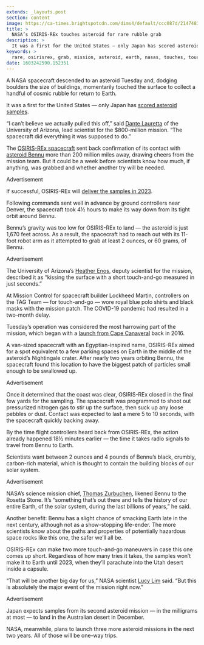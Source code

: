```yaml
--- 
extends: _layouts.post 
section: content 
image: https://ca-times.brightspotcdn.com/dims4/default/ccc087d/2147483647/strip/true/crop/1024x538+0+399/resize/1200x630!/quality/90/?url=https%3A%2F%2Fcalifornia-times-brightspot.s3.amazonaws.com%2Ff6%2F68%2F752bba2643bf88b6ea73ffbc158a%2Fap20288517646727.jpg 
title: > 
  NASA’s OSIRIS-REx touches asteroid for rare rubble grab 
description: > 
  It was a first for the United States — only Japan has scored asteroid samples.“I can’t believe we actually pulled this off,” said Dante Lauretta of the University of Arizona, lead scientist for the $800-million mission.“The spacecraft did everything it was supposed to do.”The OSIRIS-REx spacecraft sent back confirmation of its contact with asteroid Bennu more than 200 million miles away, drawing cheers from the mission team.Bennu’s gravity was too low for OSIRIS-REx to land — the asteroid is just 1,670 feet across.“But this is absolutely the major event of the mission right now.”AdvertisementJapan expects samples from its second asteroid mission — in the milligrams at most — to land in the Australian desert in December. 
keywords: > 
  rare, osirisrex, grab, mission, asteroid, earth, nasas, touches, touchandgo, scientist, spacecraft, surface, bennu, rubble, samples 
date: 1603242590.152351 
--- 
```

<div><p>A NASA spacecraft descended to an asteroid Tuesday and, dodging boulders the size of buildings, momentarily touched the surface to collect a handful of cosmic rubble for return to Earth.</p><p>It was a first for the United States &#8212; only Japan has <a class="link" href="https://www.latimes.com/science/sciencenow/la-sci-japanese-spacecraft-asteroid-20190222-story.html">scored asteroid samples</a>.</p><p>&#8220;I can&#8217;t believe we actually pulled this off,&#8221; said <a class="link" href="https://www.lpl.arizona.edu/faculty/lauretta" target="_blank">Dante Lauretta</a> of the University of Arizona, lead scientist for the $800-million mission. &#8220;The spacecraft did everything it was supposed to do.&#8221;</p><p>The <a class="link" href="https://www.nasa.gov/content/osiris-rex-spacecraft" target="_blank">OSIRIS-REx spacecraft</a> sent back confirmation of its contact with <a class="link" href="https://www.nasa.gov/feature/goddard/2020/bennu-top-ten/" target="_blank">asteroid Bennu</a> more than 200 million miles away, drawing cheers from the mission team. But it could be a week before scientists know how much, if anything, was grabbed and whether another try will be needed. </p><p class="google-dfp-ad-caption">Advertisement</p>
    <p id="google-ad64d819d5-588f-4c0c-8e61-3adf233beeca" class="google-dfp-ad injected">
        <p class="google-dfp-ad-placeholder"></p>
    </p>
<p>If successful, OSIRIS-REx will <a class="link" href="https://solarsystem.nasa.gov/missions/osiris-rex/in-depth/" target="_blank">deliver the samples in 2023</a>.</p><p>Following commands sent well in advance by ground controllers near Denver, the spacecraft took 4&#189; hours to make its way down from its tight orbit around Bennu.</p><p>Bennu&#8217;s gravity was too low for OSIRIS-REx to land &#8212; the asteroid is just 1,670 feet across. As a result, the spacecraft had to reach out with its 11-foot robot arm as it attempted to grab at least 2 ounces, or 60 grams, of Bennu.</p><p class="google-dfp-ad-caption">Advertisement</p>
    <p id="google-ad6651fde5-2e3a-468c-bb09-23e63f7149cc" class="google-dfp-ad injected">
        <p class="google-dfp-ad-placeholder"></p>
    </p>
<p></p><p id="nativo_1"></p><p>The University of Arizona&#8217;s <a class="link" href="https://osirisrex.arizona.edu/person/heather-enos" target="_blank">Heather Enos</a>, deputy scientist for the mission, described it as &#8220;kissing the surface with a short touch-and-go measured in just seconds.&#8221; </p><p>At Mission Control for spacecraft builder Lockheed Martin, controllers on the TAG Team &#8212; for touch-and-go &#8212; wore royal blue polo shirts and black masks with the mission patch. The COVID-19 pandemic had resulted in a two-month delay.</p><p>Tuesday&#8217;s operation was considered the most harrowing part of the mission, which began with a <a class="link" href="https://www.latimes.com/nation/ct-nasa-osiris-rex-asteroid-bennu-20160909-story.html">launch from Cape Canaveral</a> back in 2016.</p><p>A van-sized spacecraft with an Egyptian-inspired name, OSIRIS-REx aimed for a spot equivalent to a few parking spaces on Earth in the middle of the asteroid&#8217;s Nightingale crater. After nearly two years orbiting Bennu, the spacecraft found this location to have the biggest patch of particles small enough to be swallowed up.</p><p class="google-dfp-ad-caption">Advertisement</p>
    <p id="google-ad620a3df5-b2f3-4b0e-9712-c45e012454c2" class="google-dfp-ad injected">
        <p class="google-dfp-ad-placeholder"></p>
    </p>
<p>Once it determined that the coast was clear, OSIRIS-REx closed in the final few yards for the sampling. The spacecraft was programmed to shoot out pressurized nitrogen gas to stir up the surface, then suck up any loose pebbles or dust. Contact was expected to last a mere 5 to 10 seconds, with the spacecraft quickly backing away.</p><p>By the time flight controllers heard back from OSIRIS-REx, the action already happened 18&#189; minutes earlier &#8212; the time it takes radio signals to travel from Bennu to Earth.</p><p>Scientists want between 2 ounces and 4 pounds of Bennu&#8217;s black, crumbly, carbon-rich material, which is thought to contain the building blocks of our solar system.</p><p class="google-dfp-ad-caption">Advertisement</p>
    <p id="google-ad28931703-18b6-44b2-a6ea-e68ba1f4cf5f" class="google-dfp-ad injected">
        <p class="google-dfp-ad-placeholder"></p>
    </p>
<p>NASA&#8217;s science mission chief, <a class="link" href="https://science.nasa.gov/about-us/leadership/Thomas-Zurbuchen" target="_blank">Thomas Zurbuchen</a>, likened Bennu to the Rosetta Stone. It&#8217;s &#8220;something that&#8217;s out there and tells the history of our entire Earth, of the solar system, during the last billions of years,&#8221; he said.</p><p>Another benefit: Bennu has a slight chance of smacking Earth late in the next century, although not as a show-stopping life-ender. The more scientists know about the paths and properties of potentially hazardous space rocks like this one, the safer we&#8217;ll all be.</p><p>OSIRIS-REx can make two more touch-and-go maneuvers in case this one comes up short. Regardless of how many tries it takes, the samples won&#8217;t make it to Earth until 2023, when they&#8217;ll parachute into the Utah desert inside a capsule.</p><p>&#8220;That will be another big day for us,&#8221; NASA scientist <a class="link" href="https://science.gsfc.nasa.gov/sed/bio/lucy.f.lim" target="_blank">Lucy Lim</a> said. &#8220;But this is absolutely the major event of the mission right now.&#8221; </p><p class="google-dfp-ad-caption">Advertisement</p>
    <p id="google-ad5104a73c-f236-41a8-bc00-6b68918c8679" class="google-dfp-ad injected">
        <p class="google-dfp-ad-placeholder"></p>
    </p>
<p>Japan expects samples from its second asteroid mission &#8212; in the milligrams at most &#8212; to land in the Australian desert in December.</p><p>NASA, meanwhile, plans to launch three more asteroid missions in the next two years. All of those will be one-way trips.<br></p></div>